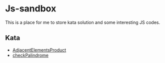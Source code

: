 # Js-sandbox

This is a place for me to store kata solution and some interesting JS codes.

## Kata
- [AdjacentElementsProduct](/kata/adjacentElementsProduct)
- [checkPalindrome](/kata/checkPalindrome)
